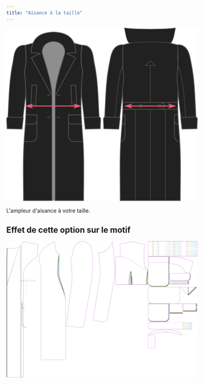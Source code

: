 ```yaml
---
title: "Aisance à la taille"
---
```


![Aisance à la taille](./waistease.svg)

L'ampleur d'aisance à votre taille.

## Effet de cette option sur le motif

![Cette image montre l'effet de cette option en superposant plusieurs variantes qui ont une valeur différente pour cette option](carlita_waistease_sample.svg "Effet de cette option sur le motif")

